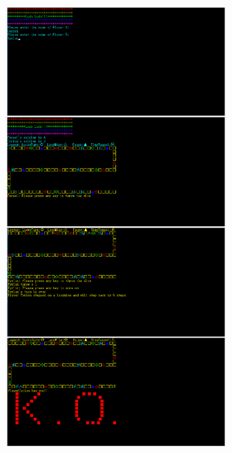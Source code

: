 ![](https://github.com/Mandy0603/Ludo/blob/master/ScreenShot1.png)
![](https://github.com/Mandy0603/Ludo/blob/master/ScreenShot2.png)
![](https://github.com/Mandy0603/Ludo/blob/master/screenshot3.png)
![](https://github.com/Mandy0603/Ludo/blob/master/ScreenShot4.png)
